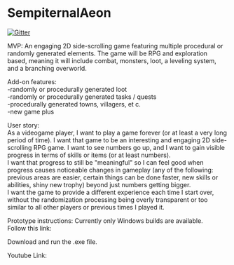 # SempiternalAeon



[![Gitter](https://badges.gitter.im/Join%20Chat.svg)](https://gitter.im/Sempiternal-Aeon/Lobby?utm_source=badge&utm_medium=badge&utm_campaign=pr-badge&utm_content=badge)



MVP: An engaging 2D side-scrolling game featuring multiple procedural or randomly generated elements.
The game will be RPG and exploration based, meaning it will include combat, monsters, loot, a leveling system, and a branching overworld.

Add-on features:  
-randomly or procedurally generated loot  
-randomly or procedurally generated tasks / quests   
-procedurally generated towns, villagers,  et c.  
-new game plus  


User story:   
As a videogame player, I want to play a game forever (or at least a very long period of time). I want that game to be an interesting and engaging 2D side-scrolling RPG game.
I want to see numbers go up, and I want to gain visible progress in terms of skills or items (or at least numbers).  
I want that progress to still be "meaningful" so I can feel good when progress causes noticeable changes in gameplay
(any of the following: previous areas are easier, certain things can be done faster, new skills or abilities, shiny new trophy)
beyond just numbers getting bigger.  
I want the game to provide a different experience each time I start over, without the randomization processing being overly transparent or too similar to all other players or previous times I played it.  


Prototype instructions:
Currently only Windows builds are available.  
Follow this link:  

Download and run the .exe file.



Youtube Link:  
